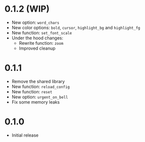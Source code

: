 # 0.1.2 (WIP)

* New option: `word_chars`
* New color options: `bold`, `cursor`, `highlight_bg` and `highlight_fg`
* New function: `set_font_scale`
* Under the hood changes:
  * Rewrite function: `zoom`
  * Improved cleanup

# 0.1.1

* Remove the shared library
* New function: `reload_config`
* New function: `reset`
* New option: `urgent_on_bell`
* Fix some memory leaks

# 0.1.0

* Initial release

